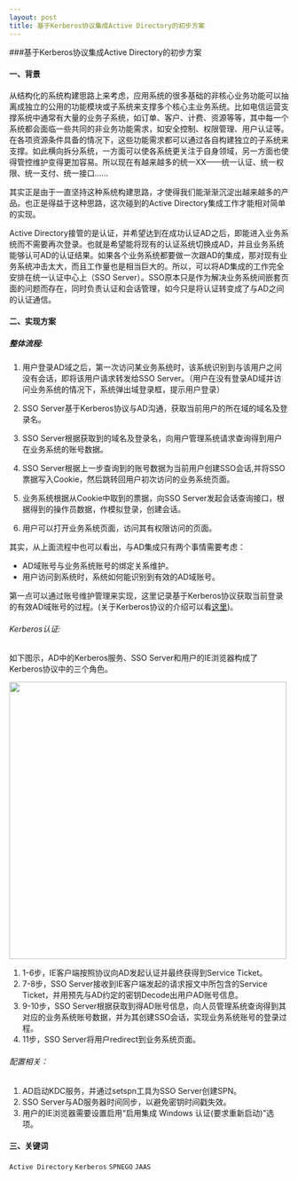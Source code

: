 ```yaml
---
layout: post
title: 基于Kerberos协议集成Active Directory的初步方案
---
```


###基于Kerberos协议集成Active Directory的初步方案

#### 一、背景

从结构化的系统构建思路上来考虑，应用系统的很多基础的非核心业务功能可以抽离成独立的公用的功能模块或子系统来支撑多个核心主业务系统。比如电信运营支撑系统中通常有大量的业务子系统，如订单、客户、计费、资源等等，其中每一个系统都会面临一些共同的非业务功能需求，如安全控制、权限管理、用户认证等。在各项资源条件具备的情况下，这些功能需求都可以通过各自构建独立的子系统来支撑。如此横向拆分系统，一方面可以使各系统更关注于自身领域，另一方面也使得管控维护变得更加容易。所以现在有越来越多的统一XX——统一认证、统一权限、统一支付、统一接口......

其实正是由于一直坚持这种系统构建思路，才使得我们能渐渐沉淀出越来越多的产品。也正是得益于这种思路，这次碰到的Active Directory集成工作才能相对简单的实现。

Active Directory接管的是认证，并希望达到在成功认证AD之后，即能进入业务系统而不需要再次登录。也就是希望能将现有的认证系统切换成AD，并且业务系统能够认可AD的认证结果。如果各个业务系统都要做一次跟AD的集成，那对现有业务系统冲击太大，而且工作量也是相当巨大的。所以，可以将AD集成的工作完全安排在统一认证中心上（SSO Server）。SSO原本只是作为解决业务系统间嵌套页面的问题而存在，同时负责认证和会话管理，如今只是将认证转变成了与AD之间的认证通信。

#### 二、实现方案

##### 整体流程:

1.	用户登录AD域之后，第一次访问某业务系统时，该系统识别到与该用户之间没有会话，即将该用户请求转发给SSO Server。（用户在没有登录AD域并访问业务系统的情况下，系统弹出域登录框，提示用户登录）

2.	SSO Server基于Kerberos协议与AD沟通，获取当前用户的所在域的域名及登录名。

3.	SSO Server根据获取到的域名及登录名，向用户管理系统请求查询得到用户在业务系统的账号数据。

4.	SSO Server根据上一步查询到的账号数据为当前用户创建SSO会话,并将SSO票据写入Cookie，然后跳转回用户初次访问的业务系统页面。

5.	业务系统根据从Cookie中取到的票据，向SSO Server发起会话查询接口，根据得到的操作员数据，作模拟登录，创建会话。

6.	用户可以打开业务系统页面，访问其有权限访问的页面。

其实，从上面流程中也可以看出，与AD集成只有两个事情需要考虑：
* AD域账号与业务系统账号的绑定关系维护。
* 用户访问到系统时，系统如何能识别到有效的AD域账号。

第一点可以通过账号维护管理来实现，这里记录基于Kerberos协议获取当前登录的有效AD域账号的过程。(关于Kerberos协议的介绍可以看[这里](http://idior.cnblogs.com/archive/2006/03/20/354027.html))。

###### Kerberos认证:

如下图示，AD中的Kerberos服务、SSO Server和用户的IE浏览器构成了Kerberos协议中的三个角色。

<img src="http://i1371.photobucket.com/albums/ag283/njzeroc/Develop/AuthenticatorwithKerberos_zps465c130b.jpeg" width="500px"/>

1.	1-6步，IE客户端按照协议向AD发起认证并最终获得到Service Ticket。
2.	7-8步，SSO Server接收到IE客户端发起的请求报文中所包含的Service Ticket，并用预先与AD约定的密钥Decode出用户AD账号信息。
3.	9-10步，SSO Server根据获取到得AD账号信息，向人员管理系统查询得到其对应的业务系统账号数据，并为其创建SSO会话，实现业务系统账号的登录过程。
4.	11步，SSO Server将用户redirect到业务系统页面。

###### 配置相关：
1.	AD启动KDC服务，并通过setspn工具为SSO Server创建SPN。
2.	SSO Server与AD服务器时间同步，以避免密钥时间戳失效。
3.	用户的IE浏览器需要设置启用“启用集成 Windows 认证(要求重新启动)”选项。

#### 三、关键词

`Active Directory`
`Kerberos`
`SPNEGO`
`JAAS`
